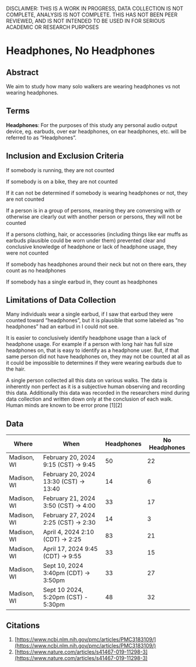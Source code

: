 <span class="disclaimer">DISCLAIMER: THIS IS A WORK IN PROGRESS, DATA COLLECTION IS NOT COMPLETE, ANALYSIS IS NOT COMPLETE. THIS HAS NOT BEEN PEER REVIEWED, AND IS NOT INTENDED TO BE USED IN FOR SERIOUS ACADEMIC OR RESEARCH PURPOSES </span>
# Headphones, No Headphones
## Abstract

We aim to study how many solo walkers are wearing headphones vs not wearing headphones.

## Terms

**Headphones**: For the purposes of this study any personal audio output device, eg. earbuds, over ear headphones, on ear headphones, etc. will be referred to as “Headphones”.

## Inclusion and Exclusion Criteria

If somebody is running, they are not counted

If somebody is on a bike, they are not counted

If it can not be determined if somebody is wearing headphones or not, they are not counted

If a person is in a group of persons, meaning they are conversing with or otherwise are clearly out with another person or persons, they will not be counted

If a persons clothing, hair, or accessories (including things like ear muffs as earbuds plausible could be worn under them) prevented clear and conclusive knowledge of headphone or lack of headphone usage, they were not counted

  

If somebody has headphones around their neck but not on there ears, they count as no headphones

  

If somebody has a single earbud in, they count as headphones

## Limitations of Data Collection

Many individuals wear a single earbud, if I saw that earbud they were counted toward “headphones”, but it is plausible that some labeled as “no headphones” had an earbud in I could not see.

It is easier to conclusively identify headphone usage than a lack of headphone usage. For example if a person with long hair has full size headphones on, that is easy to identify as a headphone user. But, if that same person did not have headphones on, they may not be counted at all as it could be impossible to determines if they were wearing earbuds due to the hair.

A single person collected all this data on various walks. The data is inherently non perfect as it is a subjective human observing and recording this data. Additionally this data was recorded in the researchers mind during data collection and written down only at the conclusion of each walk. Human minds are known to be error prone \[1]\[2]

## Data

| Where       | When                                  | Headphones | No Headphones |
| ----------- | ------------------------------------- | ---------- | ------------- |
| Madison, WI | February 20, 2024 9:15 (CST) → 9:45   | 50         | 22            |
| Madison, WI | February 20, 2024 13:30 (CST) → 13:40 | 14         | 6             |
| Madison, WI | February 21, 2024 3:50 (CST) → 4:00   | 33         | 17            |
| Madison, WI | February 27, 2024 2:25 (CST) → 2:30   | 14         | 3             |
| Madison, WI | April 4, 2024 2:10 (CDT) → 2:25       | 83         | 21            |
| Madison, WI | April 17, 2024 9:45 (CDT) → 9:55      | 33         | 15            |
| Madison, WI | Sept 10, 2024 3:40pm (CDT) -> 3:50pm  | 33         | 27            |
| Madison, WI | Sept 10 2024, 5:20pm (CST) - 5:30pm   | 48         | 32            |

## Citations

1. [https://www.ncbi.nlm.nih.gov/pmc/articles/PMC3183109/](https://www.ncbi.nlm.nih.gov/pmc/articles/PMC3183109/)
2. [https://www.nature.com/articles/s41467-019-11298-3](https://www.nature.com/articles/s41467-019-11298-3)



